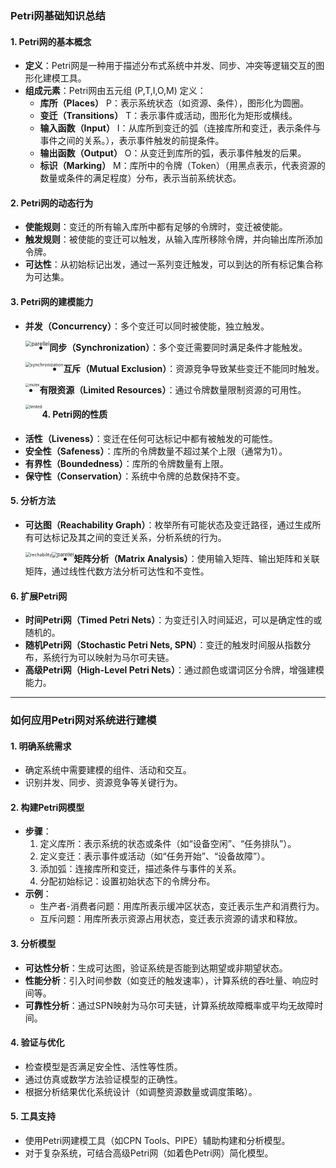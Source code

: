 ### Petri网基础知识总结

#### 1. **Petri网的基本概念**
- **定义**：Petri网是一种用于描述分布式系统中并发、同步、冲突等逻辑交互的图形化建模工具。
- **组成元素**：Petri网由五元组 (P,T,I,O,M) 定义：
  - **库所（Places）** P：表示系统状态（如资源、条件），图形化为圆圈。
  - **变迁（Transitions）** T：表示事件或活动，图形化为矩形或横线。
  - **输入函数（Input）** I：从库所到变迁的弧（连接库所和变迁，表示条件与事件之间的关系。），表示事件触发的前提条件。
  - **输出函数（Output）** O：从变迁到库所的弧，表示事件触发的后果。
  - **标识（Marking）** M：库所中的令牌（Token）（用黑点表示，代表资源的数量或条件的满足程度）分布，表示当前系统状态。

#### 2. **Petri网的动态行为**
- **使能规则**：变迁的所有输入库所中都有足够的令牌时，变迁被使能。
- **触发规则**：被使能的变迁可以触发，从输入库所移除令牌，并向输出库所添加令牌。
- **可达性**：从初始标记出发，通过一系列变迁触发，可以到达的所有标记集合称为可达集。

#### 3. **Petri网的建模能力**
- **并发（Concurrency）**：多个变迁可以同时被使能，独立触发。

  <img src="C:\Users\86186\Desktop\学习\大三下\软件工程\parallel_activities.png" alt="parellel" style="float: left; zoom: 60%"/>

- **同步（Synchronization）**：多个变迁需要同时满足条件才能触发。

  <img src="C:\Users\86186\Desktop\学习\大三下\软件工程\synchronization._activities.png" alt="synchronization" style="float: left; zoom: 50%"/>

- **互斥（Mutual Exclusion）**：资源竞争导致某些变迁不能同时触发。

  <img src="C:\Users\86186\Desktop\学习\大三下\软件工程\mutex_activities.png" alt="mutex" style="float: left; zoom: 40%"/>

- **有限资源（Limited Resources）**：通过令牌数量限制资源的可用性。

  <img src="C:\Users\86186\Desktop\学习\大三下\软件工程\limited_resources.png" alt="limited" style="float: left; zoom: 45%"/>

#### 4. **Petri网的性质**
- **活性（Liveness）**：变迁在任何可达标记中都有被触发的可能性。
- **安全性（Safeness）**：库所的令牌数量不超过某个上限（通常为1）。
- **有界性（Boundedness）**：库所的令牌数量有上限。
- **保守性（Conservation）**：系统中令牌的总数保持不变。

#### 5. **分析方法**
- **可达图（Reachability Graph）**：枚举所有可能状态及变迁路径，通过生成所有可达标记及其之间的变迁关系，分析系统的行为。

  <img src="C:\Users\86186\Desktop\学习\大三下\软件工程\rechability.png" alt="rechability" style="float: left; zoom: 50%"/>

  <img src="C:\Users\86186\Desktop\学习\大三下\软件工程\rechability1.png" alt="parellel" style="float: left; zoom: 55%"/>

- **矩阵分析（Matrix Analysis）**：使用输入矩阵、输出矩阵和关联矩阵，通过线性代数方法分析可达性和不变性。

#### 6. **扩展Petri网**
- **时间Petri网（Timed Petri Nets）**：为变迁引入时间延迟，可以是确定性的或随机的。
- **随机Petri网（Stochastic Petri Nets, SPN）**：变迁的触发时间服从指数分布，系统行为可以映射为马尔可夫链。
- **高级Petri网（High-Level Petri Nets）**：通过颜色或谓词区分令牌，增强建模能力。

---

### 如何应用Petri网对系统进行建模

#### 1. **明确系统需求**
   - 确定系统中需要建模的组件、活动和交互。
   - 识别并发、同步、资源竞争等关键行为。

#### 2. **构建Petri网模型**
   - **步骤**：
     1. 定义库所：表示系统的状态或条件（如“设备空闲”、“任务排队”）。
     2. 定义变迁：表示事件或活动（如“任务开始”、“设备故障”）。
     3. 添加弧：连接库所和变迁，描述条件与事件的关系。
     4. 分配初始标记：设置初始状态下的令牌分布。
   - **示例**：
     - 生产者-消费者问题：用库所表示缓冲区状态，变迁表示生产和消费行为。
     - 互斥问题：用库所表示资源占用状态，变迁表示资源的请求和释放。

#### 3. **分析模型**
   - **可达性分析**：生成可达图，验证系统是否能到达期望或非期望状态。
   - **性能分析**：引入时间参数（如变迁的触发速率），计算系统的吞吐量、响应时间等。
   - **可靠性分析**：通过SPN映射为马尔可夫链，计算系统故障概率或平均无故障时间。

#### 4. **验证与优化**
   - 检查模型是否满足安全性、活性等性质。
   - 通过仿真或数学方法验证模型的正确性。
   - 根据分析结果优化系统设计（如调整资源数量或调度策略）。

#### 5. **工具支持**
   - 使用Petri网建模工具（如CPN Tools、PIPE）辅助构建和分析模型。
   - 对于复杂系统，可结合高级Petri网（如着色Petri网）简化模型。
